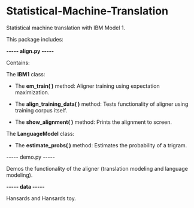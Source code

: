 # Statistical-Machine-Translation
Statistical machine translation with IBM Model 1.

This package includes:

**----- align.py -----**

Contains:

The **IBM1** class:

* The **em_train( )** method: Aligner training using expectation maximization.

* The **align_training_data( )** method: Tests functionality of aligner using training corpus itself.

* The **show_alignment( )** method: Prints the alignment to screen.

The **LanguageModel** class:

* The **estimate_probs( )** method: Estimates the probability of a trigram.

----- demo.py -----

Demos the functionality of the aligner (translation modeling and language modeling).

**----- data -----**

Hansards and Hansards toy.
